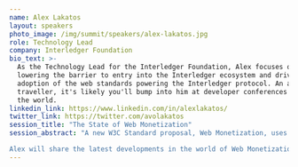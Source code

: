 ```yaml
---
name: Alex Lakatos
layout: speakers
photo_image: /img/summit/speakers/alex-lakatos.jpg
role: Technology Lead
company: Interledger Foundation
bio_text: >-
  As the Technology Lead for the Interledger Foundation, Alex focuses on
  lowering the barrier to entry into the Interledger ecosystem and drives the
  adoption of the web standards powering the Interledger protocol. An avid
  traveller, it's likely you'll bump into him at developer conferences around
  the world.
linkedin_link: https://www.linkedin.com/in/alexlakatos/
twitter_link: https://twitter.com/avolakatos
session_title: "The State of Web Monetization"
session_abstract: "A new W3C Standard proposal, Web Monetization, uses the Interledger Protocol to enable developers like you to make money from your work in an open, native, and seamless way. And all that with as little as a single line of HTML!

Alex will share the latest developments in the world of Web Monetization, the current developments for the ecosystem and the spec, will look at what the future holds for the Web Monetization API."
---
```

